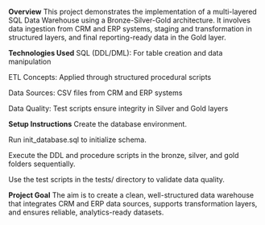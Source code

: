 **Overview**
This project demonstrates the implementation of a multi-layered SQL Data Warehouse using a Bronze-Silver-Gold architecture. It involves data ingestion from CRM and ERP systems, staging and transformation in structured layers, and final reporting-ready data in the Gold layer.

**Technologies Used**
SQL (DDL/DML): For table creation and data manipulation

ETL Concepts: Applied through structured procedural scripts

Data Sources: CSV files from CRM and ERP systems

Data Quality: Test scripts ensure integrity in Silver and Gold layers

**Setup Instructions**
Create the database environment.

Run init_database.sql to initialize schema.

Execute the DDL and procedure scripts in the bronze, silver, and gold folders sequentially.

Use the test scripts in the tests/ directory to validate data quality.

**Project Goal**
The aim is to create a clean, well-structured data warehouse that integrates CRM and ERP data sources, supports transformation layers, and ensures reliable, analytics-ready datasets.
